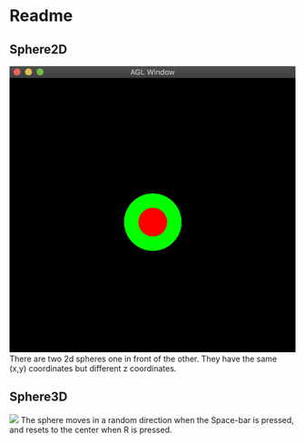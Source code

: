 # Readme

## Sphere2D
![](2d_spheres.png)
There are two 2d spheres one in front of the other. They have the same (x,y) coordinates but different z coordinates. 

## Sphere3D

![](http://g.recordit.co/ltJARRxSn6.gif)
The sphere moves in a random direction when the Space-bar is pressed, and resets to the center when R is pressed. 
